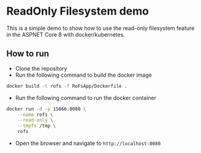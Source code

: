 # ReadOnly Filesystem demo

This is a simple demo to show how to use the read-only filesystem feature in the ASPNET Core 8 with docker/kubernetes.

## How to run
- Clone the repository
- Run the following command to build the docker image
```bash
docker build -t rofs -f RoFsApp/Dockerfile .
```
- Run the following command to run the docker container
```bash
docker run -d -p 15066:8080 \
    --name rofs \
    --read-only \
    --tmpfs /tmp \
    rofs
```
- Open the browser and navigate to `http://localhost:8080`